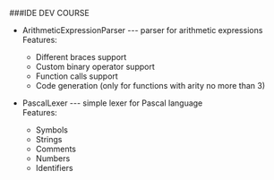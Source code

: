 ###IDE DEV COURSE

* ArithmeticExpressionParser --- parser for arithmetic expressions  
    Features: 
    - Different braces support
    - Custom binary operator support 
    - Function calls support
    - Code generation (only for functions with arity no more than 3)

* PascalLexer --- simple lexer for Pascal language  
    Features:
    - Symbols
    - Strings
    - Comments
    - Numbers
    - Identifiers